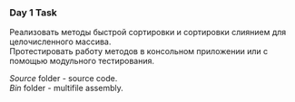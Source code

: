 ### Day 1 Task
Реализовать методы быстрой сортировки и сортировки слиянием для целочисленного массива.  
Протестировать работу методов в консольном приложении или с помощью модульного тестирования. 

*Source* folder - source code.  
*Bin* folder - multifile assembly.
